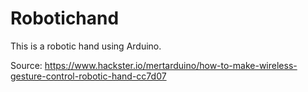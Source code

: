 # Robotichand
This is a robotic hand using Arduino.

Source: https://www.hackster.io/mertarduino/how-to-make-wireless-gesture-control-robotic-hand-cc7d07
